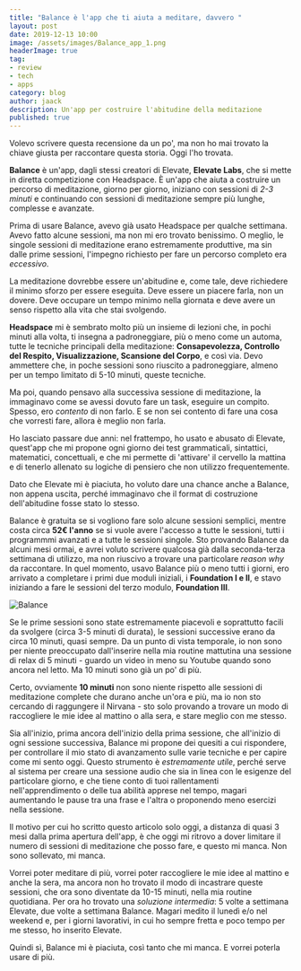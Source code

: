 ```yaml
---
title: "Balance è l'app che ti aiuta a meditare, davvero "
layout: post
date: 2019-12-13 10:00
image: /assets/images/Balance_app_1.png
headerImage: true
tag:
- review
- tech
- apps
category: blog
author: jaack
description: Un'app per costruire l'abitudine della meditazione
published: true
---
```


Volevo scrivere questa recensione da un po', ma non ho mai trovato la chiave
 giusta per raccontare questa storia. Oggi l'ho trovata.

**Balance** è un'app, dagli stessi creatori di Elevate, **Elevate Labs**, che si mette
in diretta competizione con Headspace. È un'app che aiuta a costruire un percorso
di meditazione, giorno per giorno, iniziano con sessioni di *2-3 minuti* e
continuando con sessioni di meditazione sempre più lunghe, complesse e avanzate.

Prima di usare Balance, avevo già usato Headspace per qualche settimana. Avevo fatto
alcune sessioni, ma non mi ero trovato benissimo. O meglio, le singole sessioni di
meditazione erano estremamente produttive, ma sin dalle prime sessioni, l'impegno richiesto
per fare un percorso completo era *eccessivo*.

La  meditazione dovrebbe essere un'abitudine e, come tale, deve richiedere il minimo
sforzo per essere eseguita. Deve essere un piacere farla, non un dovere. Deve occupare
un tempo minimo nella giornata e deve avere un senso rispetto alla vita che stai
svolgendo.

**Headspace** mi è sembrato molto più un insieme di lezioni che, in pochi minuti alla volta,
ti insegna a padroneggiare, più o meno come un automa, tutte le tecniche principali
 della meditazione: **Consapevolezza, Controllo del Respito, Visualizzazione, Scansione del Corpo**,
 e così via. Devo ammettere che, in poche sessioni sono riuscito a padroneggiare,
 almeno per un tempo limitato di 5-10 minuti, queste tecniche.

Ma poi, quando pensavo alla successiva sessione di meditazione, la immaginavo come
se avessi dovuto fare un task, eseguire un compito. Spesso, ero *contento* di non farlo.
E se non sei contento di fare una cosa che vorresti fare, allora è meglio non farla.

Ho lasciato passare due anni: nel frattempo, ho usato e abusato di Elevate, quest'app
che mi propone ogni giorno dei test grammaticali, sintattici, matematici, concettuali, e che
mi permette di 'attivare' il cervello la mattina e di tenerlo allenato su
logiche di pensiero che non utilizzo frequentemente.

Dato che Elevate mi è piaciuta, ho voluto dare una chance anche a Balance, non appena uscita,
perché immaginavo che il format di costruzione dell'abitudine fosse stato lo stesso.

Balance è gratuita se si vogliono fare solo alcune sessioni semplici, mentre costa circa
 **52€ l'anno** se si vuole avere l'accesso a tutte le sessioni, tutti i programmmi avanzati
 e a tutte le sessioni singole. Sto provando Balance da alcuni mesi ormai, e avrei voluto scrivere qualcosa già dalla seconda-terza settimana di utilizzo, ma non riuscivo a trovare una particolare *reason why* da raccontare.
 In quel momento, usavo Balance più o meno tutti i giorni, ero arrivato a completare i
 primi due moduli iniziali, i **Foundation I e II**, e stavo iniziando a fare le
 sessioni del terzo modulo, **Foundation III**.

<img class="image" src="{{base}}/assets/images/Balance_app_2.png" alt="Balance">

Se le prime sessioni sono state estremamente piacevoli e soprattutto facili da svolgere
 (circa 3-5 minuti di durata), le sessioni successive erano da circa 10 minuti, quasi sempre.
 Da un punto di vista temporale, io non sono per niente preoccupato dall'inserire nella mia
 routine mattutina una sessione di relax di 5 minuti - guardo un video in meno su Youtube quando
 sono ancora nel letto. Ma 10 minuti sono già un po' di più.

Certo, ovviamente **10 minuti** non sono niente rispetto alle sessioni di meditazione
 complete che durano anche un'ora e più, ma io non sto cercando di raggungere il Nirvana -
 sto solo provando a trovare un modo di raccogliere le mie idee al mattino o alla sera, e
 stare meglio con me stesso.

Sia all'inizio, prima ancora dell'inizio della prima sessione, che all'inizio di ogni sessione
successiva, Balance mi propone dei quesiti a cui rispondere, per controllare il mio stato di
avanzamento sulle varie tecniche e per capire come mi sento oggi. Questo strumento è *estremamente utile*,
perché serve al sistema per creare una sessione audio che sia in linea con le esigenze del particolare giorno,
e che tiene conto di tuoi rallentamenti nell'apprendimento o delle tua abilità apprese nel tempo,
magari aumentando le pause tra una frase e l'altra o proponendo meno esercizi nella sessione.

Il motivo per cui ho scritto questo articolo solo oggi, a distanza di quasi 3 mesi dalla
prima apertura dell'app, è che oggi mi ritrovo a dover limitare il numero di sessioni di meditazione
che posso fare, e questo mi manca. Non sono sollevato, mi manca.

Vorrei poter meditare di più, vorrei poter raccogliere le mie idee al mattino e anche la sera,
ma ancora non ho trovato il modo di incastrare queste sessioni, che ora sono diventate da 10-15 minuti,
nella mia routine quotidiana. Per ora ho trovato una *soluzione intermedia*: 5 volte a settimana Elevate,
due volte a settimana Balance. Magari medito il lunedì e/o nel weekend e, per i giorni lavorativi, in cui
ho sempre fretta e poco tempo per me stesso, ho inserito Elevate.

Quindi sì, Balance mi è piaciuta, così tanto che mi manca. E vorrei poterla usare di più.
